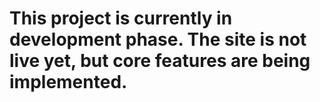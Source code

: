 # This project is currently in development phase. The site is not live yet, but core features are being implemented.